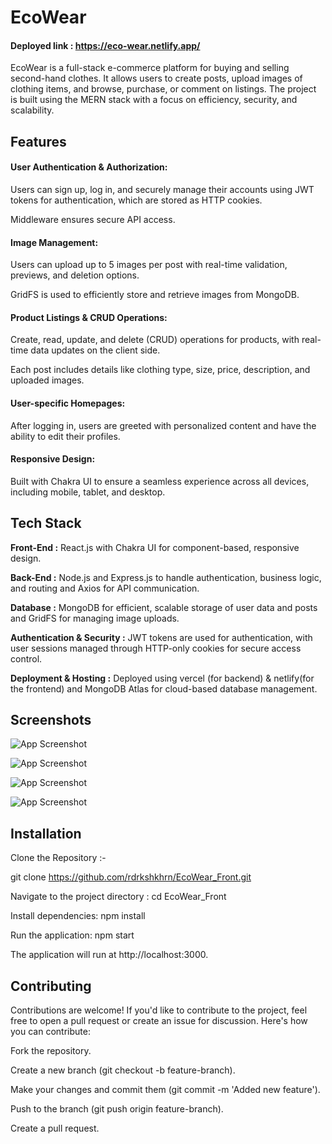 
# EcoWear
#### Deployed link :  https://eco-wear.netlify.app/
EcoWear is a full-stack e-commerce platform for buying and selling second-hand clothes. It allows users to create posts, upload images of clothing items, and browse, purchase, or comment on listings. The project is built using the MERN stack with a focus on efficiency, security, and scalability.

## Features
#### User Authentication & Authorization: 

Users can sign up, log in, and securely manage their accounts using JWT tokens for authentication, which are stored as HTTP cookies.

Middleware ensures secure API access.

#### Image Management:

Users can upload up to 5 images per post with real-time validation, previews, and deletion options.

GridFS is used to efficiently store and retrieve images from MongoDB.

#### Product Listings & CRUD Operations:

Create, read, update, and delete (CRUD) operations for products, with real-time data updates on the client side.

Each post includes details like clothing type, size, price, description, and uploaded images.

#### User-specific Homepages:

After logging in, users are greeted with personalized content and have the ability to edit their profiles.

#### Responsive Design:

Built with Chakra UI to ensure a seamless experience across all devices, including mobile, tablet, and desktop.
## Tech Stack

**Front-End :** React.js with Chakra UI for component-based, responsive design.

**Back-End :** Node.js and Express.js to handle authentication, business logic, and routing and Axios for API communication.

**Database :** MongoDB for efficient, scalable storage of user data and posts and GridFS for managing image uploads.

**Authentication & Security :** JWT tokens are used for authentication, with user sessions managed through HTTP-only cookies for secure access control.

**Deployment & Hosting :** Deployed using vercel (for backend) & netlify(for the frontend) and MongoDB Atlas for cloud-based database management.
## Screenshots

![App Screenshot](https://i.ibb.co/hZgFKZQ/ew1.png)

![App Screenshot](https://i.ibb.co/zFm0H5y/ew3.png)

![App Screenshot](https://i.ibb.co/5swSgB2/ew2.png)

![App Screenshot](https://i.ibb.co/6B9dMmQ/ew4.png)


## Installation

Clone the Repository :-

git clone https://github.com/rdrkshkhrn/EcoWear_Front.git

Navigate to the project directory : cd EcoWear_Front

Install dependencies:
npm install

Run the application:
npm start
    
The application will run at http://localhost:3000.
## Contributing

Contributions are welcome! If you'd like to contribute to the project, feel free to open a pull request or create an issue for discussion. Here's how you can contribute:

Fork the repository.

Create a new branch (git checkout -b feature-branch).

Make your changes and commit them (git commit -m 'Added new feature').

Push to the branch (git push origin feature-branch).

Create a pull request.
